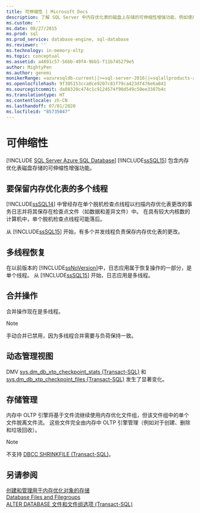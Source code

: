 ```yaml
---
title: 可伸缩性 | Microsoft Docs
description: 了解 SQL Server 中内存优化表的磁盘上存储的可伸缩性增强功能，例如使用多个线程来保留表。
ms.custom: ''
ms.date: 08/27/2015
ms.prod: sql
ms.prod_service: database-engine, sql-database
ms.reviewer: ''
ms.technology: in-memory-oltp
ms.topic: conceptual
ms.assetid: a4891c57-56bb-49f4-9bb5-f11b745279e5
author: MightyPen
ms.author: genemi
monikerRange: =azuresqldb-current||>=sql-server-2016||=sqlallproducts-allversions||>=sql-server-linux-2017||=azuresqldb-mi-current
ms.openlocfilehash: 9f305153cca0ce9207c81f79ca423df476e6a841
ms.sourcegitcommit: da88320c474c1c9124574f90d549c50ee3387b4c
ms.translationtype: HT
ms.contentlocale: zh-CN
ms.lasthandoff: 07/01/2020
ms.locfileid: "85735047"
---
```

# <a name="scalability"></a>可伸缩性
[!INCLUDE [SQL Server Azure SQL Database](../../includes/applies-to-version/sql-asdb.md)]
[!INCLUDE[ssSQL15](../../includes/sssql15-md.md)] 包含内存优化表磁盘存储的可伸缩性增强功能。 

## <a name="multiple-threads-to-persist-memory-optimized-tables"></a>要保留内存优化表的多个线程  
  
[!INCLUDE[ssSQL14](../../includes/sssql14-md.md)] 中曾经存在单个脱机检查点线程以扫描内存优化表更改的事务日志并将其保存在检查点文件（如数据和差异文件）中。 在具有较大内核数的计算机中，单个脱机检查点线程可能落后。  
  
从 [!INCLUDE[ssSQL15](../../includes/sssql15-md.md)] 开始，有多个并发线程负责保存内存优化表的更改。  
  
## <a name="multi-threaded-recovery"></a>多线程恢复
在以前版本的 [!INCLUDE[ssNoVersion](../../includes/ssnoversion-md.md)]中，日志应用属于恢复操作的一部分，是单个线程。 从 [!INCLUDE[ssSQL15](../../includes/sssql15-md.md)] 开始，日志应用是多线程。  
  
## <a name="merge-operation"></a>合并操作  
合并操作现在是多线程。  
   
> [!NOTE]
> 手动合并已禁用，因为多线程合并需要与负荷保持一致。 

## <a name="dynamic-management-views"></a>动态管理视图  
DMV [sys.dm_db_xtp_checkpoint_stats (Transact-SQL)](../../relational-databases/system-dynamic-management-views/sys-dm-db-xtp-checkpoint-stats-transact-sql.md) 和 [sys.dm_db_xtp_checkpoint_files (Transact-SQL)](../../relational-databases/system-dynamic-management-views/sys-dm-db-xtp-checkpoint-files-transact-sql.md) 发生了显著变化。  

## <a name="storage-management"></a>存储管理
内存中 OLTP 引擎将基于文件流继续使用内存优化文件组，但该文件组中的单个文件脱离文件流。 这些文件完全由内存中 OLTP 引擎管理（例如对于创建、删除和垃圾回收）。 

> [!NOTE]
> 不支持 [DBCC SHRINKFILE (Transact-SQL)](../../t-sql/database-console-commands/dbcc-shrinkfile-transact-sql.md)。  
  
## <a name="see-also"></a>另请参阅   
[创建和管理用于内存优化对象的存储](../../relational-databases/in-memory-oltp/creating-and-managing-storage-for-memory-optimized-objects.md)     
[Database Files and Filegroups](../../relational-databases/databases/database-files-and-filegroups.md)    
[ALTER DATABASE 文件和文件组选项 (Transact-SQL)](../../t-sql/statements/alter-database-transact-sql-file-and-filegroup-options.md)    
